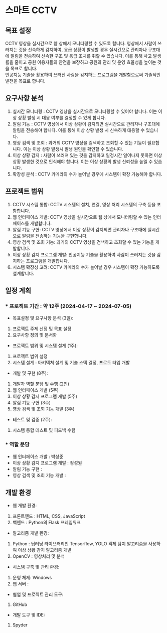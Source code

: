 # 스마트 CCTV

## 목표 설정  
 CCTV 영상을 실시간으로 웹 상에서 모니터링할 수 있도록 합니다. 영상에서 사람이 쓰러지는 것을 신속하게 감지하여, 응급 상황이 발생할 경우 실시간으로 관리자나 구조대에 알림을 전송하여 신속한 구조 및 응급 조치를 취할 수 있습니다. 이를 통해 사고 발생률을 줄이고 공원 이용자들의 안전을 보장하고 공원의 관리 및 운영 효율성을 높이는 것을 목표로 합니다.  
 인공지능 기술을 활용하여 쓰러진 사람을 감지하는 프로그램을 개발함으로써 기술적인 발전을 목표로 합니다.

## 요구사항 분석  
 1. 실시간 모니터링 : CCTV 영상을 실시간으로 모니터링할 수 있어야 합니다. 이는 이상 상황 발생 시 대응 여부를 결정할 수 있게 합니다.  
 2. 알림 기능 : CCTV 영상에서 이상 상황이 감지되면 실시간으로 관리자나 구조대에 알림을 전송해야 합니다. 이를 통해 이상 상황 발생 시 신속하게 대응할 수 있습니다.  
 3. 영상 검색 및 조회 : 과거의 CCTV 영상을 검색하고 조회할 수 있는 기능이 필요합니다. 이는 이상 상황 발생시 발생 원인을 확인할 수 있습니다.  
 4. 이상 상황 감지 : 사람이 쓰러져 있는 것을 감지하고 일정시간 일어나지 못하면 이상 상황 발생한 것으로 인식해야 합니다. 이는 이상 상황의 발생 신뢰성을 높일 수 있습니다.  
 5. 확장성 분석 : CCTV 카메라의 수가 늘어날 경우에 시스템이 확장 가능해야 합니다.

## 프로젝트 범위  
 1. CCTV 시스템 통합: CCTV 시스템의 설치, 연결, 영상 처리 시스템의 구축 등을 포함합니다.  
 2. 웹 인터페이스 개발: CCTV 영상을 실시간으로 웹 상에서 모니터링할 수 있는 인터페이스를 개발합니다.  
 3. 알림 기능 구현: CCTV 영상에서 이상 상황이 감지되면 관리자나 구조대에 실시간으로 알림을 전송하는 기능을 구현합니다.  
 4. 영상 검색 및 조회 기능: 과거의 CCTV 영상을 검색하고 조회할 수 있는 기능을 개발합니다.  
 5. 이상 상황 감지 프로그램 개발: 인공지능 기술을 활용하여 사람이 쓰러지는 것을 감지하는 프로그램을 개발합니다.  
 6. 시스템 확장성 고려: CCTV 카메라의 수가 늘어날 경우 시스템이 확장 가능하도록 설계합니다.

## 일정 계획  
### * 프로젝트 기간 : 약 12주 (2024-04-17 ~ 2024-07-05)  
 - 목표설정 및 요구사항 분석 (3일):
  1. 프로젝트 주제 선정 및 목표 설정
  2. 요구사항 정의 및 문서화
 - 프로젝트 범위 및 시스템 설계 (1주):
  1. 프로젝트 범위 설정
  2. 시스템 설계 : 아키텍쳐 설계 및 기술 스택 결정, 프로토 타입 개발
 - 개발 및 구현 (8주):
  1. 개발자 역할 분담 및 수행 (2인)
  2. 웹 인터페이스 개발 (5주)
  3. 이상 상황 감지 프로그램 개발 (5주)
  4. 알림 기능 구현 (3주)
  5. 영상 검색 및 조회 기능 개발 (3주)
 - 테스트 및 검증 (2주):
  1. 시스템 통합 테스트 및 피드백 수렴  
  
### * 역할 분담
 - 웹 인터페이스 개발 : 박성준
 - 이상 상황 감지 프로그램 개발 : 정성원
 - 알림 기능 구현 : 
 - 영상 검색 및 조회 기능 개발 :

## 개발 환경  
 - 웹 개발 환경:  
  1. 프론트엔드 : HTML, CSS, JavaScript  
  2. 백엔드 : Python의 Flask 프레임워크  
 - 알고리즘 개발 환경:  
  1. Python : 딥러닝 라이브러리인 Tensorflow, YOLO 객체 탐지 알고리즘을 사용하여 이상 상황 감지 알고리즘 개발  
  2. OpenCV : 영상처리 및 분석  
 - 시스템 구축 및 관리 환경:  
  1. 운영 체제: Windows  
  2. 웹 서버 :   
 - 협업 및 프로젝트 관리 도구:
  1. GitHub  
 - 개발 도구 및 IDE:
  1. Spyder  
